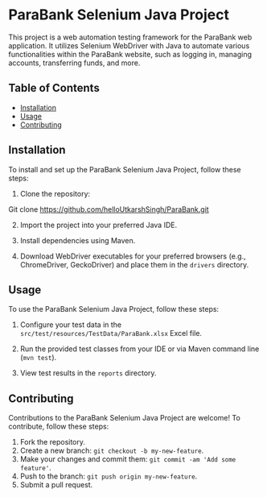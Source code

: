 # ParaBank Selenium Java Project
 
This project is a web automation testing framework for the ParaBank web application. 
It utilizes Selenium WebDriver with Java to automate various functionalities within the ParaBank website, such as logging in, managing accounts, transferring funds, and more.
 
## Table of Contents
 
- [Installation](#installation)
- [Usage](#usage)
- [Contributing](#contributing)
  
## Installation
 
To install and set up the ParaBank Selenium Java Project, follow these steps:
 
1. Clone the repository:
 
Git clone https://github.com/helloUtkarshSingh/ParaBank.git
 
2. Import the project into your preferred Java IDE.
 
3. Install dependencies using Maven.
 
4. Download WebDriver executables for your preferred browsers (e.g., ChromeDriver, GeckoDriver) and place them in the `drivers` directory.
 
## Usage
 
To use the ParaBank Selenium Java Project, follow these steps:
 
1. Configure your test data in the `src/test/resources/TestData/ParaBank.xlsx` Excel file.
 
2. Run the provided test classes from your IDE or via Maven command line (`mvn test`).
 
3. View test results in the `reports` directory.
 
## Contributing
 
Contributions to the ParaBank Selenium Java Project are welcome! To contribute, follow these steps:
 
1. Fork the repository.
2. Create a new branch: `git checkout -b my-new-feature`.
3. Make your changes and commit them: `git commit -am 'Add some feature'`.
4. Push to the branch: `git push origin my-new-feature`.
5. Submit a pull request.
 
